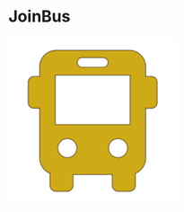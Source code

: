 # JoinBus

<div>
  <img src="https://github.com/otavio27/JoinBus/blob/master/front-end/JoinBus/src/assets/joinbus.png" class="grid" style="width: 300px; height: 300px">
</div>
